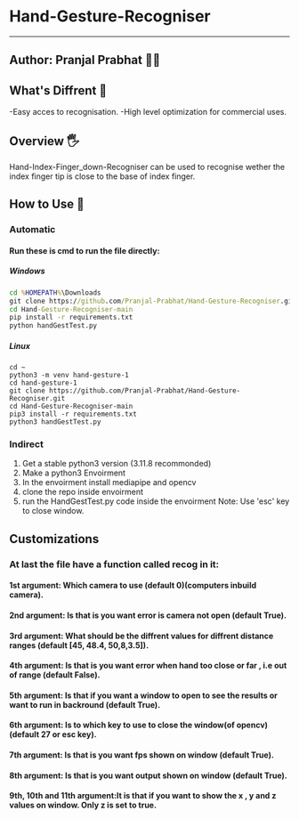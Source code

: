 # Hand-Gesture-Recogniser

---
Author: Pranjal Prabhat 👨‍🔬
---

## What's Diffrent 👀
-Easy acces to recognisation.
-High level optimization for commercial uses.

## Overview 🖐
Hand-Index-Finger_down-Recogniser can be used to recognise wether the index finger tip is close to the base of index finger.

## How to Use 👀
### Automatic
#### Run these is cmd to run the file directly:
##### Windows
```cmd
cd %HOMEPATH%\Downloads
git clone https://github.com/Pranjal-Prabhat/Hand-Gesture-Recogniser.git
cd Hand-Gesture-Recogniser-main
pip install -r requirements.txt
python handGestTest.py
```
##### Linux
```terminal
cd ~
python3 -m venv hand-gesture-1
cd hand-gesture-1
git clone https://github.com/Pranjal-Prabhat/Hand-Gesture-Recogniser.git
cd Hand-Gesture-Recogniser-main
pip3 install -r requirements.txt
python3 handGestTest.py
```
### Indirect

1. Get a stable python3 version (3.11.8 recommonded)
2. Make a python3 Envoirment
3. In the envoirment install mediapipe and opencv
4. clone the repo inside envoirment
5. run the HandGestTest.py code inside the envoirment
Note: Use 'esc' key to close window.

## Customizations
### At last the file have a function called recog in it:
#### 1st argument: Which camera to use (default 0)(computers inbuild camera).

#### 2nd argument: Is that is you want error is camera not open (default True).

#### 3rd argument: What should be the diffrent values for diffrent distance ranges (default [45, 48.4, 50,8,3.5]).

#### 4th argument: Is that is you want error when hand too close or far , i.e out of range (default False).

#### 5th argument: Is that if you want a window to open to see the results or want to run in backround (default True).

#### 6th argument: Is to which key to use to close the window(of opencv) (default 27 or esc key).

#### 7th argument: Is that is you want fps shown on window (default True). 

#### 8th argument: Is that is you want output shown on window (default True).

#### 9th, 10th and 11th argument:It is that if you want to show the x , y and z values on window. Only z is set to true.
